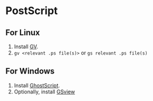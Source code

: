 # PostScript

## For Linux
1. Install [GV](http://www.gnu.org/software/gv/).
2. `gv <relevant .ps file(s)>` or `gs relevant .ps file(s)`

## For Windows
1. Install [GhostScript](https://www.ghostscript.com/download/).
2. Optionally, install [GSview](http://pages.cs.wisc.edu/~ghost/gsview/index.htm)
